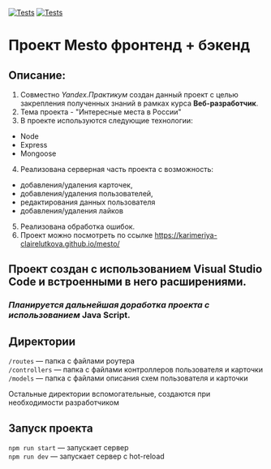 [![Tests](../../actions/workflows/tests-13-sprint.yml/badge.svg)](../../actions/workflows/tests-13-sprint.yml) [![Tests](../../actions/workflows/tests-14-sprint.yml/badge.svg)](../../actions/workflows/tests-14-sprint.yml)
# Проект Mesto фронтенд + бэкенд
## Описание:
1. Совместно *Yandex.Практикум* создан данный проект с целью закрепления полученных знаний в рамках курса **Веб-разработчик**.
2. Тема проекта - "Интересные места в России"
3. В проекте используются следующие технологии:
  - Node
  - Express
  - Mongoose
4. Реализована серверная часть проекта с возможность:
  - добавления/удаления карточек,
  - добавления/удаления пользователей,
  - редактирования данных пользователя
  - добавления/удаления лайков
5. Реализована обработка ошибок.
6. Проект можно посмотреть по ссылке https://karimeriya-clairelutkova.github.io/mesto/
## Проект создан с использованием Visual Studio Code  и встроенными в него расширениями.
### *Планируется дальнейшая доработка проекта с использованием* **Java Script**.

## Директории

`/routes` — папка с файлами роутера  
`/controllers` — папка с файлами контроллеров пользователя и карточки   
`/models` — папка с файлами описания схем пользователя и карточки  
  
Остальные директории вспомогательные, создаются при необходимости разработчиком

## Запуск проекта

`npm run start` — запускает сервер   
`npm run dev` — запускает сервер с hot-reload

